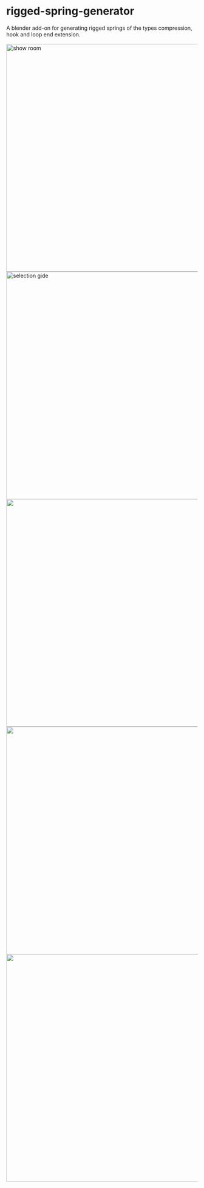# rigged-spring-generator
A blender add-on for generating rigged springs of the types compression, hook and loop end extension.<br><br>
<img alt="show room" src="https://user-images.githubusercontent.com/110791809/227812730-108f8b3e-379a-4da8-86c4-0538fe0eacc0.png" width="1200" height="600">
<img alt="selection gide" src="https://user-images.githubusercontent.com/110791809/227813521-c2498879-659d-41ba-9b0c-84897104c870.jpg" width="1200" height="600">
<img alt="" src="" width="1200" height="600">
<img alt="" src="" width="1200" height="600">
<img alt="" src="" width="1200" height="600">
